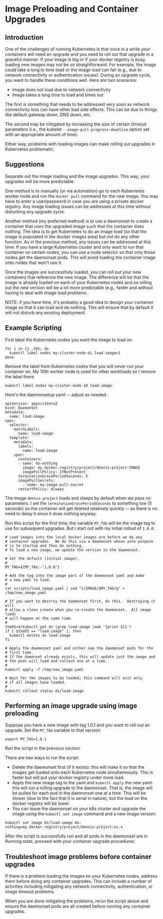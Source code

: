 # Image Preloading and Container Upgrades

## Introduction

One of the challenges of running Kubernetes is that once in a while
your containers will need an upgrade and you need to roll out that
upgrade in a graceful manner.  If your image is big or if your docker
registry is busy, loading new images may not be so straightforward.
For example, the image could take a long to time load or the image
load can fail (e.g., due to network connectivity or authentication issues).
During an upgrade cycle, you want to handle these conditions well.  Here are
two scenarios:

* Image does not load due to network connectivity
* Image takes a long time to load and times out

The first is something that needs to be addressed very soon as network
connectivity loss can have other bad side effects.  This can be due to
things like default gateway down, DNS down, etc.

The second may be mitigated by increasing the size of certain timeout
parameters (i.e., the kubelet `--image-pull-progress-deadline` option
set with an appropriate amount of time).

Either way, problems with loading images can make rolling out upgrades
in Kubernetes problematic.

## Suggestions

Separate out the image loading and the image upgrades.
This way, your upgrades will be more predictable.

One method is to manually (or via automation) go to each Kubernetes
worker node and run the `docker pull` command for the new image.  You
may have to enter a user/password in case you are using a private docker
registry.  Any image loading issues can be addressed at this time without
disturbing any upgrade cycle.

Another method (my preferred method) is to use a daemonset to create a
container that uses the upgraded image such that the container does nothing.
The idea is to get Kubernetes to do an image load (so that the image is
populated in the docker images area) but not do any other function.  As in
the previous method, any issues can be addressed at this time.  If you have
a large Kubernetes cluster and only want to run that container on certain
nodes, you can use a node selector so that only those nodes get the daemonset
pods.  This will avoid loading the container image onto nodes that won't
use it.

Once the images are successfully loaded, you can roll out your new
containers that reference the new image.  The difference will be that the
image is already loaded on each of your Kubernetes nodes and so rolling out
the new version will be a lot more predictable (e.g., faster and without
having to deal with image load problems.

NOTE: if you have time, it's probably a good idea to design your container
image so that it can load and do nothing.  This will ensure that by default
it will not disturb any existing deployment.

## Example Scripting

First label the Kubernetes nodes you want the image to load on.

```
for i in {1..10}; do
  kubectl label nodes my-cluster-node-$i load-image=1
done
```

Remove the label from Kubernetes nodes that you will never run your
container on.  My 10th worker node is used for other workloads so
I remove the label there.

```
kubectl label nodes my-cluster-node-10 load-image-
```

Here's the daemonsetup yaml -- adjust as needed.

```
apiVersion: apps/v1beta2
kind: DaemonSet
metadata:
  name: load-image
spec:
  selector:
    matchLabels:
      name: load-image
  template:
    metadata:
      labels:
        name: load-image
    spec:
      containers:
      - name: do-nothing
        image: my.docker.registry/project/dennis-project:IMAGE
        imagePullPolicy: IfNotPresent
      terminationGracePeriodSeconds: 5
      imagePullSecrets:
        - name: my-image-pull-secret
      restartPolicy: Always
```

The image `dennis-project` loads and sleeps by default when we pass no parameters.
I set the `terminationGracePeriodSeconds` to something low (5 seconds) so the
container will get deleted relatively quickly -- as there is no need to delay it
since it does nothing anyway.

Run this script for the first time; the variable `MY_TAG` will be the image
tag to use for subsequent upgrades.  But I start out with my initial rollout
of `1.0.0`.

```
# Load images into the local docker images are before we do any
# container upgrades.  We do this via a daemonset whose sole purpose
# is to startup and then do nothing.
# To load a new image, we update the version in the daemonset.

# Set the default (initial image).
#
MY_TAG=${MY_TAG:-"1.0.0"}

# Add the tag into the image part of the daemonset yaml and make
# a new yaml to load.
#
cat scripts/load_image.yaml | sed "s/IMAGE/$MY_TAG/g" > /tmp/new_image.yaml

# If you want to destroy the daemonset first, do this.  Destroying it will
# allow a clean create when you re-create the daemonset.  All image loads
# will happen at the same time.
#
theDS=$(kubectl get ds |grep load-image |awk '{print $1}')
if [ $theDS == "load-image" ]; then
  kubectl delete ds load-image
fi

# Apply the daemonset yaml and either see the daemonset pods for the
# first time.
# If the damonset already exists, this will update just the image and
# the pods will load and rollout one at a time.
#
kubectl apply -f /tmp/new_image.yaml

# Wait for the images to be loaded; this command will exit only
# if all images have loaded.
#
kubectl rollout status ds/load-image
```

## Performing an image upgrade using image preloading

Suppose you have a new image with tag 1.0.1 and you want to roll out an upgrade.
Set the `MY_TAG` variable to that version:

```
export MY_TAG=1.0.1
```

Run the script in the previous section.

There are two ways to run the script:

* Delete the daemonset first (if it exists): this will make it so that the images
  get loaded onto each Kubernetes node simultaneously.  This is faster but will
  put your docker registry under more load.
* Apply the new image tag to the yaml and `kubectl apply` the new yaml: this will
  run a rolling upgrade to the daemonset.  That is, the image will be pulled for
  each pod in the daemonset one at a time.  This will be slower (due to the fact
  that it is serial in nature); but the load on the docker registry will be lower.
* You can leave the daemonset on your k8s cluster and upgrade the image using the
  `kubectl set image` command and a new image version:
```
kubectl set image ds/load-image do-nothing=my.docker.registry/project/dennis-project:xx.x
```

After the script is successfully run and all pods in the daemonset are in Running
state, proceed with your container upgrade procedures.

## Troubleshoot image problems before container upgrades

If there is a problem loading the images on your Kubernetes nodes, address them before
doing any container upgrades.  This can include a number of activities including
mitigating any network connectivity, authentication, or image timeout problems.

When you are done mitigating the problems, rerun the script above and ensure
the daemonset pods are all created before running any container upgrades.
